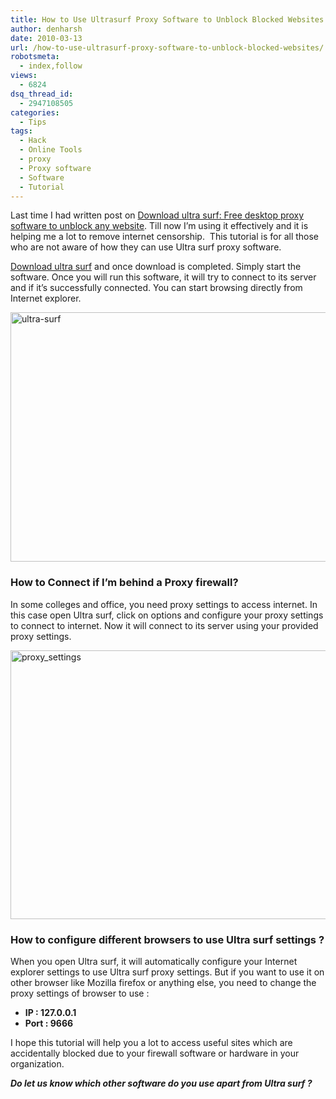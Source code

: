 ```yaml
---
title: How to Use Ultrasurf Proxy Software to Unblock Blocked Websites
author: denharsh
date: 2010-03-13
url: /how-to-use-ultrasurf-proxy-software-to-unblock-blocked-websites/
robotsmeta:
  - index,follow
views:
  - 6824
dsq_thread_id:
  - 2947108505
categories:
  - Tips
tags:
  - Hack
  - Online Tools
  - proxy
  - Proxy software
  - Software
  - Tutorial
---
```

Last time I had written post on <a href="http://devilsworkshop.org/ultrasurf-free-desktop-proxy-software-to-unblock-any-website/" target="_blank">Download ultra surf: Free desktop proxy software to unblock any website</a>. Till now I’m using it effectively and it is helping me a lot to remove internet censorship.  This tutorial is for all those who are not aware of how they can use Ultra surf proxy software.

<a href="http://devilsworkshop.org/ultrasurf-free-desktop-proxy-software-to-unblock-any-website/" target="_blank">Download ultra surf</a> and once download is completed. Simply start the software. Once you will run this software, it will try to connect to its server and if it’s successfully connected. You can start browsing directly from Internet explorer.

[<img class="wp-image-51484" style="float: none;margin-left: auto;margin-right: auto;border: 0px" src="http://cdn.devilsworkshop.org/files/2010/03/ultrasurf_thumb.png" border="0" alt="ultra-surf" width="538" height="399" />][1]

### How to Connect if I’m behind a Proxy firewall?

In some colleges and office, you need proxy settings to access internet. In this case open Ultra surf, click on options and configure your proxy settings to connect to internet. Now it will connect to its server using your provided proxy settings.

[<img style="float: none;margin-left: auto;margin-right: auto;border: 0px" src="http://cdn.devilsworkshop.org/files/2010/03/proxy_settings_thumb.png" border="0" alt="proxy_settings" width="540" height="430" />][2]

### How to configure different browsers to use Ultra surf settings ?

When you open Ultra surf, it will automatically configure your Internet explorer settings to use Ultra surf proxy settings. But if you want to use it on other browser like Mozilla firefox or anything else, you need to change the proxy settings of browser to use :

  * **IP : 127.0.0.1**
  * **Port : 9666**

I hope this tutorial will help you a lot to access useful sites which are accidentally blocked due to your firewall software or hardware in your organization.

***Do let us know which other software do you use apart from Ultra surf ?***

 [1]: http://cdn.devilsworkshop.org/files/2010/03/ultrasurf.png
 [2]: http://cdn.devilsworkshop.org/files/2010/03/proxy_settings.png

